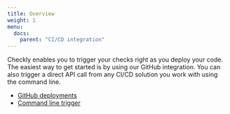 ```yaml
---
title: Overview
weight: 1
menu:
  docs:
    parent: "CI/CD integration"
---
```


Checkly enables you to trigger your checks right as you deploy your code. 
The easiest way to get started is by using our GitHub integration. You can also trigger a direct API
call from any CI/CD solution you work with using the command line.

- [GitHub deployments](/docs/cicd/github/)
- [Command line trigger](/docs/cicd/triggers/)

